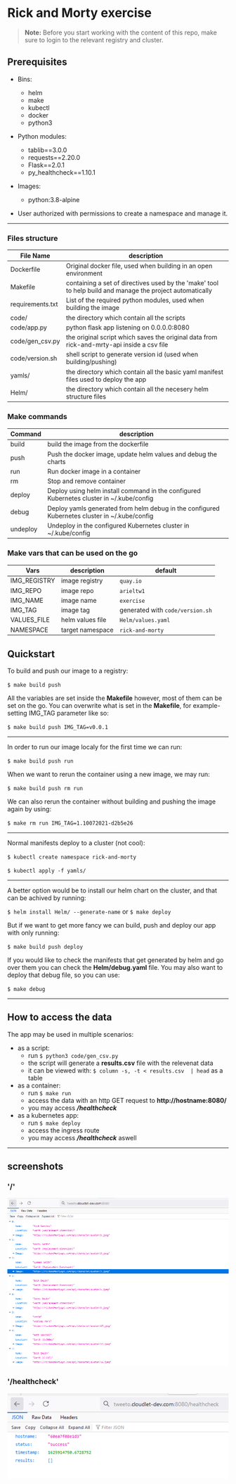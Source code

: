 # Rick and Morty exercise

> **Note:** Before you start working with the content of this repo, make sure to login to the relevant registry and cluster.

## Prerequisites
- Bins:
  - helm
  - make
  - kubectl
  - docker
  - python3

- Python modules:
  - tablib==3.0.0
  - requests==2.20.0
  - Flask==2.0.1
  - py_healthcheck==1.10.1

- Images:
	- python:3.8-alpine
	
- User authorized with permissions to create a namespace and manage it.

---


### Files structure
  
| **File Name** | **description** |
| --- | --- |
| Dockerfile | Original docker file, used when building in an open environment |
| Makefile | containing a set of directives used by the &#39;make&#39; tool to help build and manage the project automatically |
| requirements.txt | List of the required python modules, used when building the image |
| code/ | the directory which contain all the scripts |
| code/app.py | python flask app listening on 0.0.0.0:8080 |
| code/gen_csv.py | the original script which saves the original data from rick-and-mrty-api inside a csv file |
| code/version.sh | shell script to generate version id (used when building/pushing) |
| yamls/ | the directory which contain all the basic yaml manifest files used to deploy the app |
| Helm/ | the directory which contain all the necesery helm structure files |


### Make commands
  
| **Command** | **description** |
| --- | --- |
| build | build the image from the dockerfile |
| push | Push the docker image, update helm values and debug the charts |
| run | Run docker image in a container |
| rm | Stop and remove container |
| deploy | Deploy using helm install command in the configured Kubernetes cluster in ~/.kube/config |
| debug | Deploy yamls generated from helm debug in the configured Kubernetes cluster in ~/.kube/config |
| undeploy | Undeploy in the configured Kubernetes cluster in ~/.kube/config |


### Make vars that can be used on the go

| **Vars** | **description** | **default** |
| --- | --- | --- |
| IMG_REGISTRY | image registry | `quay.io` |
| IMG_REPO | image repo | `arieltw1` |
| IMG_NAME | image name | `exercise` |
| IMG_TAG | image tag | generated with `code/version.sh` |
| VALUES_FILE | helm values file | `Helm/values.yaml` |
| NAMESPACE | target namespace | `rick-and-morty` |


## Quickstart

To build and push our image to a registry:

`$ make build push` 


All the variables are set inside the **Makefile** however, most of them can be set on the go.
You can overwrite what is set in the **Makefile**, for example- setting IMG\_TAG parameter like so:

`$ make build push IMG_TAG=v0.0.1`

---

In order to run our image localy for the first time we can run:

`$ make build push run`


When we want to rerun the container using a new image, we may run:

`$ make build push rm run`


We can also rerun the container without building and pushing the image again by using:

`$ make rm run IMG_TAG=1.10072021-d2b5e26`

---
Normal manifests deploy to a cluster (not cool):

`$ kubectl create namespace rick-and-morty`

`$ kubectl apply -f yamls/`

---
A better option would be to install our helm chart on the cluster, and that can be achived by running:

`$ helm install Helm/ --generate-name`
or
`$ make deploy`


But if we want to get more fancy we can build, push and deploy our app with only running:

`$ make build push deploy`


If you would like to check the manifests that get generated by helm and go over them you can check the **Helm/debug.yaml** file.
You may also want to deploy that debug file, so you can use:

`$ make debug`


---

## How to access the data

The app may be used in multiple scenarios:

- as a script:
  - run `$ python3 code/gen_csv.py` 
  - the script will generate a **results.csv** file with the relevenat data
  - it can be viewed with: `$ column -s, -t < results.csv  | head` as a table
- as a container:
  - run `$ make run`
  - access the data with an http GET request to **http://hostname:8080/**
  - you may access ***/healthcheck*** 
- as a kubernetes app:
  - run `$ make deploy`
  - access the ingress route
  - you may access ***/healthcheck*** aswell 


-----


## screenshots
### '/'
![image info](./json.png)

### '/healthcheck'
![image info](./health.png)
